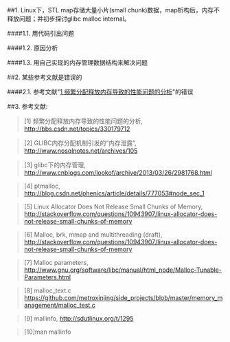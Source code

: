 ##1. Linux下，STL map存储大量小片(small chunk)数据，map析构后，内存不释放问题；并初步探讨glibc malloc internal。

####1.1. 用代码引出问题

####1.2. 原因分析

####1.3. 用自己实现的内存管理数据结构来解决问题

##2. 某些参考文献是错误的

####2.1. 参考文献"[1 频繁分配释放内存导致的性能问题的分析](http://bbs.csdn.net/topics/330179712)"的错误


##3. 参考文献:

>\[1] 频繁分配释放内存导致的性能问题的分析, <http://bbs.csdn.net/topics/330179712>

>\[2] GLIBC内存分配机制引发的“内存泄露”, <http://www.nosqlnotes.net/archives/105>

>\[3] glibc下的内存管理, <http://www.cnblogs.com/lookof/archive/2013/03/26/2981768.html>

>\[4] ptmalloc, <http://blog.csdn.net/phenics/article/details/777053#node_sec_1>

>\[5] Linux Allocator Does Not Release Small Chunks of Memory, <http://stackoverflow.com/questions/10943907/linux-allocator-does-not-release-small-chunks-of-memory>

>\[6] Malloc, brk, mmap and multithreading (draft), <http://stackoverflow.com/questions/10943907/linux-allocator-does-not-release-small-chunks-of-memory>

>\[7] Malloc parameters, <http://www.gnu.org/software/libc/manual/html_node/Malloc-Tunable-Parameters.html>

>\[8] malloc_text.c <https://github.com/metroxinjing/side_projects/blob/master/memory_management/malloc_test.c>

>\[9] mallinfo, <http://sdutlinux.org/t/1295> 

>\[10]man mallinfo
